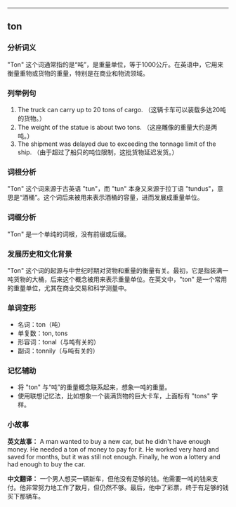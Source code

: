 
---------------
## ton
### 分析词义

"Ton" 这个词通常指的是“吨”，是重量单位，等于1000公斤。在英语中，它用来衡量重物或货物的重量，特别是在商业和物流领域。

### 列举例句

1. The truck can carry up to 20 tons of cargo. （这辆卡车可以装载多达20吨的货物。）
2. The weight of the statue is about two tons. （这座雕像的重量大约是两吨。）
3. The shipment was delayed due to exceeding the tonnage limit of the ship. （由于超过了船只的吨位限制，这批货物延迟发货。）

### 词根分析

"Ton" 这个词来源于古英语 "tun"，而 "tun" 本身又来源于拉丁语 "tundus"，意思是“酒桶”。这个词后来被用来表示酒桶的容量，进而发展成重量单位。

### 词缀分析

"Ton" 是一个单纯的词根，没有前缀或后缀。

### 发展历史和文化背景

"Ton" 这个词的起源与中世纪时期对货物和重量的衡量有关。最初，它是指装满一吨货物的大桶，后来这个概念被用来表示重量单位。在英文中，"ton" 是一个常用的重量单位，尤其在商业交易和科学测量中。

### 单词变形

- 名词：ton（吨）
- 单复数：ton, tons
- 形容词：tonal（与吨有关的）
- 副词：tonnily（与吨有关的）

### 记忆辅助

- 将 "ton" 与“吨”的重量概念联系起来，想象一吨的重量。
- 使用联想记忆法，比如想象一个装满货物的巨大卡车，上面标有 "tons" 字样。

### 小故事

**英文故事：**
A man wanted to buy a new car, but he didn't have enough money. He needed a ton of money to pay for it. He worked very hard and saved for months, but it was still not enough. Finally, he won a lottery and had enough to buy the car.

**中文翻译：**
一个男人想买一辆新车，但他没有足够的钱。他需要一吨的钱来支付。他非常努力地工作了数月，但仍然不够。最后，他中了彩票，终于有足够的钱买下那辆车。

